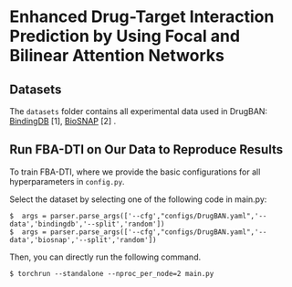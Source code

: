 # Enhanced Drug-Target Interaction Prediction by Using Focal and Bilinear Attention Networks 

<div align="left">


</div>



## Datasets
The `datasets` folder contains all experimental data used in DrugBAN: [BindingDB](https://www.bindingdb.org/bind/index.jsp) [1], [BioSNAP](https://github.com/kexinhuang12345/MolTrans) [2] . 


## Run FBA-DTI on Our Data to Reproduce Results

To train FBA-DTI, where we provide the basic configurations for all hyperparameters in `config.py`. 

Select the dataset by selecting one of the following code in main.py:
```
$  args = parser.parse_args(['--cfg',"configs/DrugBAN.yaml",'--data','bindingdb','--split','random'])
$  args = parser.parse_args(['--cfg',"configs/DrugBAN.yaml",'--data','biosnap','--split','random'])
```

Then, you can directly run the following command. 
```
$ torchrun --standalone --nproc_per_node=2 main.py
```
